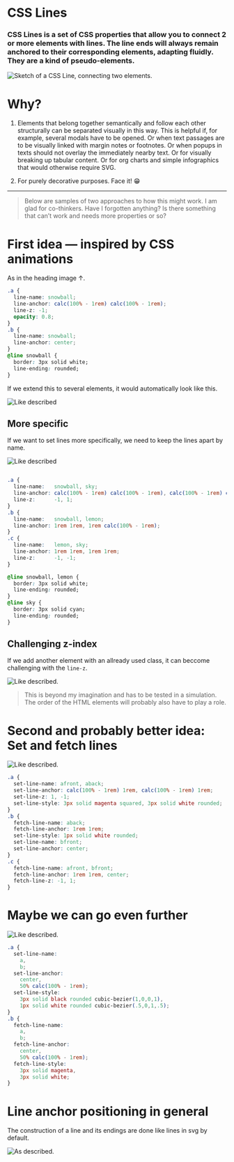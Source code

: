 # CSS Lines

### CSS Lines is a set of CSS properties that allow you to connect 2 or more elements with lines. The line ends will always remain anchored to their corresponding elements, adapting fluidly. They are a kind of pseudo-elements.

![Sketch of a CSS Line, connecting two elements.](img/v1-2-elements.png)

# Why?

1. Elements that belong together semantically and follow each other structurally can be separated visually in this way. This is helpful if, for example, several modals have to be opened. Or when text passages are to be visually linked with margin notes or footnotes. Or when popups in texts should not overlay the immediately nearby text. Or for visually breaking up tabular content. Or for org charts and simple infographics that would otherwise require SVG.

2. For purely decorative purposes. Face it! 😁

---

> Below are samples of two approaches to how this might work. I am glad for co-thinkers. Have I forgotten anything? Is there something that can’t work and needs more properties or so?

 
# First idea — inspired by CSS animations

As in the heading image ↑.

```css
.a {
  line-name: snowball;
  line-anchor: calc(100% - 1rem) calc(100% - 1rem);
  line-z: -1;
  opacity: 0.8;
}
.b {
  line-name: snowball;
  line-anchor: center;
}
@line snowball {
  border: 3px solid white;
  line-ending: rounded;
}
```
If we extend this to several elements, it would automatically look like this.

![Like described](img/v1-4-elements.png)

##  More specific

If we want to set lines more specifically, we need to keep the lines apart by name.

![Like described](img/v1-3-elements.png)


```css

.a {
  line-name:   snowball, sky;
  line-anchor: calc(100% - 1rem) calc(100% - 1rem), calc(100% - 1rem) calc(100% - 1rem);
  line-z:      -1, 1;
}
.b {
  line-name:   snowball, lemon;
  line-anchor: 1rem 1rem, 1rem calc(100% - 1rem);
}
.c {
  line-name:   lemon, sky;
  line-anchor: 1rem 1rem, 1rem 1rem;
  line-z:      -1, -1;
}

@line snowball, lemon {
  border: 3px solid white;
  line-ending: rounded;
}
@line sky {
  border: 3px solid cyan;
  line-ending: rounded;
}
```

## Challenging z-index
If we add another element with an allready used class, it can beccome challenging with the `line-z`. 

![Like described.](img/v1-4-elements-messy.png)
> This is beyond my imagination and has to be tested in a simulation. The order of the HTML elements will probably also have to play a role.



# Second and probably better idea: Set and fetch lines

![Like described.](img/v2-3-elements.png)

```css
.a {
  set-line-name: afront, aback;
  set-line-anchor: calc(100% - 1rem) 1rem, calc(100% - 1rem) 1rem;
  set-line-z: 1, -1;
  set-line-style: 3px solid magenta squared, 3px solid white rounded;
}
.b {
  fetch-line-name: aback;
  fetch-line-anchor: 1rem 1rem;
  set-line-style: 1px solid white rounded;
  set-line-name: bfront;
  set-line-anchor: center;
}
.c {
  fetch-line-name: afront, bfront;
  fetch-line-anchor: 1rem 1rem, center;
  fetch-line-z: -1, 1;
}
```

# Maybe we can go even further

![Like described.](img/v2-bezier.png)

```css
.a {
  set-line-name: 
    a, 
    b;
  set-line-anchor: 
    center, 
    50% calc(100% - 1rem);
  set-line-style: 
    3px solid black rounded cubic-bezier(1,0,0,1), 
    1px solid white rounded cubic-bezier(.5,0,1,.5);
}
.b {
  fetch-line-name: 
    a, 
    b;
  fetch-line-anchor: 
    center, 
    50% calc(100% - 1rem);
  fetch-line-style: 
    3px solid magenta, 
    3px solid white;
}
```

# Line anchor positioning in general

The construction of a line and its endings are done like lines in svg by default.

![As described.](img/line-anchor2.png)